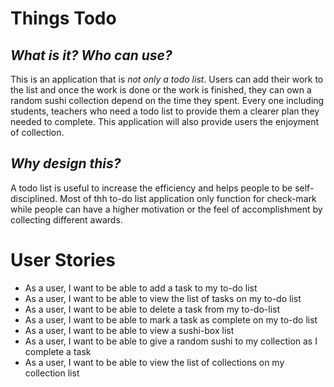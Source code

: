 # Things Todo 

## *What is it?* *Who can use?* 
This is an application that is *not only a todo list*. Users can add their work to the list and once the work is done 
or the work is finished, they can own a random sushi collection depend on the time they spent.
Every one including students, teachers who need a todo list to provide them a clearer plan they needed to complete. 
This application will also provide users the enjoyment of collection.

## *Why design this?*
A todo list is useful to increase the efficiency and helps people to be self-disciplined. Most of thh to-do list 
application only function for check-mark while people can have a higher motivation or the feel of accomplishment 
by collecting different awards.

# User Stories
* As a user, I want to be able to add a task to my to-do list
* As a user, I want to be able to view the list of tasks on my to-do list
* As a user, I want to be able to delete a task from my to-do-list
* As a user, I want to be able to mark a task as complete on my to-do list
* As a user, I want to be able to view a sushi-box list
* As a user, I want to be able to give a random sushi to my collection as I complete a task
* As a user, I want to be able to view the list of collections on my collection list


